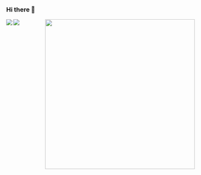 ### Hi there 👋

<!--
**amirotd/amirotd** is a ✨ _special_ ✨ repository because its `README.md` (this file) appears on your GitHub profile.

Here are some ideas to get you started:

- 🔭 I’m currently working on ...
- 🌱 I’m currently learning ...
- 👯 I’m looking to collaborate on ...
- 🤔 I’m looking for help with ...
- 💬 Ask me about ...
- 📫 How to reach me: ...
- 😄 Pronouns: ...
- ⚡ Fun fact: ...
-->

<img widht=400px align="left" src="https://github-readme-stats.vercel.app/api?username=amirotd&show_icons=true&theme=gotham"/>
<img width=400px align="right" src="https://github-readme-stats.vercel.app/api/top-langs/?username=amirotd&layout=compact&theme=gotham"/>
<img src="https://github-readme-streak-stats.herokuapp.com/?user=DenverCoder1&theme=dark">

